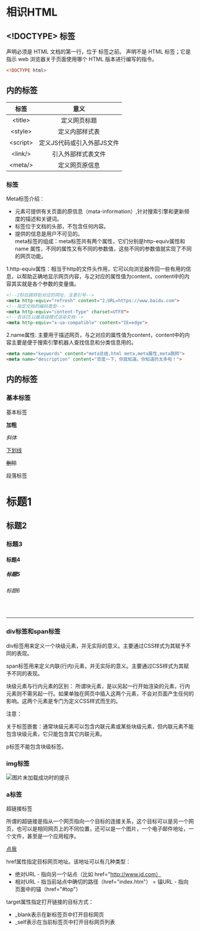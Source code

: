 # 相识HTML

## <!DOCTYPE> 标签
<!DOCTYPE> 声明必须是 HTML 文档的第一行，位于 <html> 标签之前。

<!DOCTYPE> 声明不是 HTML 标签；它是指示 web 浏览器关于页面使用哪个 HTML 版本进行编写的指令。

```html
<!DOCTYPE html>
```

## <head>内的标签

标签 | 意义
:--: | :--:
\<title></title> | 定义网页标题
\<style></style> | 定义内部样式表
\<script></script> | 定义JS代码或引入外部JS文件
\<link/> | 引入外部样式表文件
\<meta/> | 定义网页原信息
  
### <meta/>标签
Meta标签介绍：

+ <meta>元素可提供有关页面的原信息（mata-information）,针对搜索引擎和更新频度的描述和关键词。  
+ <meta>标签位于文档的头部，不包含任何内容。  
+ <meta>提供的信息是用户不可见的。  
meta标签的组成：meta标签共有两个属性，它们分别是http-equiv属性和name 属性，不同的属性又有不同的参数值，这些不同的参数值就实现了不同的网页功能。 

1.http-equiv属性：相当于http的文件头作用，它可以向浏览器传回一些有用的信息，以帮助正确地显示网页内容，与之对应的属性值为content，content中的内容其实就是各个参数的变量值。
```html
<!--2秒后跳转到对应的网址，注意引号-->
<meta http-equiv="refresh" content="2;URL=https://www.baidu.com">
<!--指定文档的编码类型-->
<meta http-equiv="content-Type" charset=UTF8">
<!--告诉IE以最高级模式渲染文档-->
<meta http-equiv="x-ua-compatible" content="IE=edge">
```

2.name属性: 主要用于描述网页，与之对应的属性值为content，content中的内容主要是便于搜索引擎机器人查找信息和分类信息用的。
```html
<meta name="keywords" content="meta总结,html meta,meta属性,meta跳转">
<meta name="description" content="百度一下，你就知道。你知道的太多啦！">
```

## <body>内的标签
### 基本标签
基本标签
  
<b>加粗</b>

<i>斜体</i>

<u>下划线</u>

<s>删除</s>

<p>段落标签</p>

<h1>标题1</h1>

<h2>标题2</h2>

<h3>标题3</h3>

<h4>标题4</h4>

<h5>标题5</h5>

<h6>标题6</h6>

<!--换行-->

<br>

<!--水平线-->

<hr>

### div标签和span标签
div标签用来定义一个块级元素，并无实际的意义。主要通过CSS样式为其赋予不同的表现。

span标签用来定义内联(行内)元素，并无实际的意义。主要通过CSS样式为其赋予不同的表现。

块级元素与行内元素的区别：
所谓块元素，是以另起一行开始渲染的元素，行内元素则不需另起一行。如果单独在网页中插入这两个元素，不会对页面产生任何的影响。这两个元素是专门为定义CSS样式而生的。

注意：

关于标签嵌套：通常块级元素可以包含内联元素或某些块级元素，但内联元素不能包含块级元素，它只能包含其它内联元素。

p标签不能包含块级标签。

### img标签
<img src="图片的路径" alt="图片未加载成功时的提示" title="鼠标悬浮时提示信息" width="宽" height="高(宽高两个属性只用一个会自动等比缩放)">

### a标签
超链接标签

所谓的超链接是指从一个网页指向一个目标的连接关系，这个目标可以是另一个网页，也可以是相同网页上的不同位置，还可以是一个图片，一个电子邮件地址，一个文件，甚至是一个应用程序。

<a href="http://www.baidu.com" target="_blank" >点我</a>

href属性指定目标网页地址。该地址可以有几种类型：

+ 绝对URL - 指向另一个站点（比如 href="http://www.jd.com）
+ 相对URL - 指当前站点中确切的路径（href="index.htm"）
= 锚URL - 指向页面中的锚（href="#top"）

target属性指定打开链接的目标方式：

+ _blank表示在新标签页中打开目标网页
+ _self表示在当前标签页中打开目标网页列表









